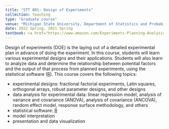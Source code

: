 ```yaml
---
title: "STT 801: Design of Experiments"
collection: teaching
type: "Graduate course"
venue: "Michigan State University, Department of Statistics and Probability"
date: 2022 Spring, 2021 Spring
textbook: <a href="https://www.amazon.com/Experiments-Planning-Analysis-Optimization-Jeff/dp/0471699462/ref=asc_df_0471699462/?tag=hyprod-20&linkCode=df0&hvadid=312064598816&hvpos=&hvnetw=g&hvrand=8957626604179626131&hvpone=&hvptwo=&hvqmt=&hvdev=c&hvdvcmdl=&hvlocint=&hvlocphy=1019499&hvtargid=pla-487630698893&psc=1">Experiments: Planning, Analysis, and Optimization</a>
---
```


Design of experiments (DOE) is the laying out of a detailed experimental plan in advance of doing the experiment. In this course, students will learn various experimental designs and their applications. Students will also learn to analyze data and determine the relationship between potential factors and the output of that process from planned experiments, using the statistical software ([R](https://www.r-project.org/)).
This course covers the following topics:
* experimental designs: fractional factorial experiments, Latin squares, orthogonal arrays, robust parameter designs, and other designs
* data analysis for experimental data: linear regression model, analysis of variance and covariance (ANOVA), analysis of covariance (ANCOVA), random effect model, response surface methodology, and others
* statistical software: [R](https://www.r-project.org/)
* model interpretation
* presentation and data visualization
